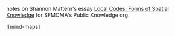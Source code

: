 notes on Shannon Mattern's essay [Local Codes: Forms of Spatial Knowledge](https://publicknowledge.sfmoma.org/local-codes-forms-of-spatial-knowledge/) for SFMOMA's Public Knowledge org.


![mind-maps]

